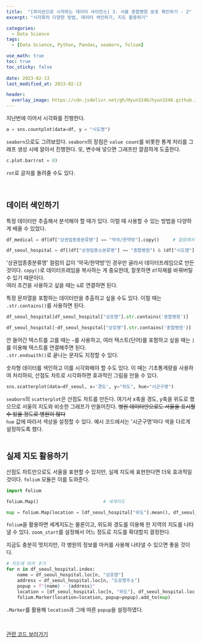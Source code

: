 ```yaml
---
title:  "[파이썬으로 시작하는 데이터 사이언스] 3. 서울 종합병원 분포 확인하기 - 2"
excerpt: "시각화의 다양한 방법, 데이터 색인하기, 지도 활용하기"

categories:
  - Data Science
tags:
  - [Data Science, Python, Pandas, seaborn, folium]

use_math: true
toc: true
toc_sticky: false
 
date: 2023-02-13
last_modified_at: 2023-02-13

header:
  overlay_image: https://cdn.jsdelivr.net/gh/Hyun3246/hyun3246.github.io@master/image/overlay image/파이썬으로 시작하는 데이터 사이언스.png
---
```

지난번에 이어서 시각화를 진행한다.
```python
a = sns.countplot(data=df, y = "시도명")
```
`seaborn`으로도 그려보았다. `seaborn`의 장점은 `value count`를 비롯한 통계 처리를 그래프 생성 시에 알아서 진행한다. 또, 변수에 넣으면 그래프만 깔끔하게 도출한다.

```python
c.plot.bar(rot = 0) 
```
`rot`로 글자를 돌려줄 수도 있다.

<br/>

## 데이터 색인하기
특정 데이터만 추출해서 분석해야 할 때가 있다. 이럴 때 사용할 수 있는 방법을 다양하게 배울 수 있었다.    
```python
df_medical = df[df["상권업종중분류명"] == "약국/한약방"].copy()     # 컬럼에서 특정 값만 추출

df_seoul_hospital = df[(df["상권업종소분류명"] == "종합병원") & (df["시도명"] == "서울특별시")].copy()                                                      # 여러 조건 사용
```
'상권업종중분류명' 컬럼의 값이 '약국/한약방'인 경우만 골라서 데이터프레임으로 만든 것이다. `copy()`로 데이터프레임을 복사하는 게 중요한데, 잘못하면 `df`자체를 바꿔버릴 수 있기 때문이다.   
여러 조건을 사용하고 싶을 때는 `&`로 연결하면 된다.

특정 문자열을 포함하는 데이터만을 추출하고 싶을 수도 있다. 이럴 때는 `.str.contains()`를 사용하면 된다.
```python
df_seoul_hospital[df_seoul_hospital["상호명"].str.contains('종합병원')]     # 종합병원이 들어간 텍스트만 가져오기

df_seoul_hospital[~df_seoul_hospital["상호명"].str.contains('종합병원')]    # 종합병원이 '안' 들어간 텍스트만 가져오기
```
안 들어간 텍스트를 고를 때는 `~`를 사용하고, 여러 텍스트(단어)를 포함하고 싶을 때는 `|`를 이용해 텍스트를 연결해주면 된다.  
`.str.endswith()`로 끝나는 문자도 지정할 수 있다.   

숫자형 데이터를 색인하고 이를 시각화해야 할 수도 있다. 이 때는 기초통계량을 사용하여 처리하되, 산점도 차트로 시각화하면 효과적인 그림을 만들 수 있다.
```python
sns.scatterplot(data=df_seoul, x='경도', y="위도", hue="시군구명")
```
`seaborn`의 `scatterplot`은 산점도 차트를 만든다. 여기서 x축을 경도, y축을 위도로 했으므로 서울의 지도와 비슷한 그래프가 만들어진다. ~~병원 데이터만으로도 서울을 표시할 수 있을 정도로 병원이 많다~~   
`hue` 값에 따라서 색상을 설정할 수 있다. 예시 코드에서는 '시군구명'마다 색을 다르게 설정하도록 했다.    
<br/>

## 실제 지도 활용하기
산점도 차트만으로도 서울을 표현할 수 있지만, 실제 지도에 표현한다면 더욱 효과적일 것이다.  `folium` 모듈은 이를 도와준다.
```python
import folium

folium.Map()                        # 세계지도

map = folium.Map(location = [df_seoul_hospital["위도"].mean(), df_seoul_hospital["경도"].mean()], zoom_start = 12)     # 데이터의 위도, 경도 평균치로 서울 지도 나타내기, zoom_start로 zoom 정도 설정
```
`folium`을 활용하면 세계지도는 물론이고, 위도와 경도를 이용해 한 지역의 지도를 나타낼 수 있다. `zoom_start`를 설정해서 어느 정도로 지도를 확대할지 결정한다.    

지금도 충분히 멋지지만, 각 병원의 정보를 마커를 사용해 나타낼 수 있으면 좋을 것이다.
```python
# 지도에 마커 추가
for n in df_seoul_hospital.index:
    name = df_seoul_hospital.loc[n, "상호명"]
    address = df_seoul_hospital.loc[n, "도로명주소"]
    popup = f"{name} - {address}"
    location = [df_seoul_hospital.loc[n, "위도"], df_seoul_hospital.loc[n, "경도"]]
    folium.Marker(location=location, popup=popup).add_to(map)
```
`.Marker`를 활용해 `location`과 그에 따른 `popup`을 설정하였다.


<br/>

[관련 코드 보러가기](https://github.com/Hyun3246/Code-Warehouse/tree/main/%ED%8C%8C%EC%9D%B4%EC%8D%AC%EC%9C%BC%EB%A1%9C%20%EC%8B%9C%EC%9E%91%ED%95%98%EB%8A%94%20%EB%8D%B0%EC%9D%B4%ED%84%B0%20%EC%82%AC%EC%9D%B4%EC%96%B8%EC%8A%A4)   

